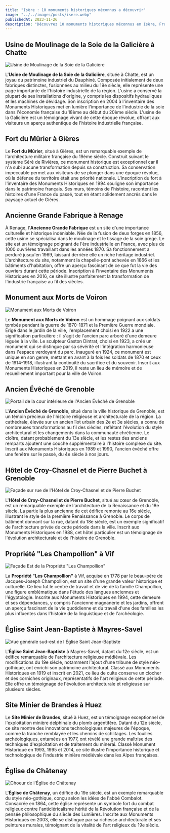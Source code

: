 ```yaml
---
title: "Isère : 10 monuments historiques méconnus a découvrir"
image: "../../images/posts/isere.webp"
publishedAt: 2023-11-26
description: "Découvrez 10 monuments historiques méconnus en Isère, France, dans des localités telles que Chatte, Gières, Renage, Voiron, Grenoble, Vif, Mayres-Savel, Huez, et Châtenay."
---
```


## Usine de Moulinage de la Soie de la Galicière à Chatte

![Usine de Moulinage de la Soie de la Galicière](https://s3.eu-west-3.amazonaws.com/pop-phototeque/memoire/AP12R069007/12r069007.jpg)

L'**Usine de Moulinage de la Soie de la Galicière**, située à Chatte, est un joyau du patrimoine industriel du Dauphiné. Composée initialement de deux fabriques distinctes, fusionnées au milieu du 19e siècle, elle représente une page importante de l'histoire industrielle de la région. L'usine a conservé la plupart de ses installations d'origine, y compris les dispositifs hydrauliques et les machines de dévidage. Son inscription en 2004 à l'inventaire des Monuments Historiques met en lumière l'importance de l'industrie de la soie dans l'économie française du 18ème au début du 20ème siècle. L'usine de la Galicière est un témoignage vivant de cette époque révolue, offrant aux visiteurs un aperçu authentique de l'histoire industrielle française.

## Fort du Mûrier à Gières

Le **Fort du Mûrier**, situé à Gières, est un remarquable exemple de l'architecture militaire française du 19ème siècle. Construit suivant le système Séré de Rivières, ce monument historique est exceptionnel car il n'a subi aucune transformation depuis sa construction. Sa conservation impeccable permet aux visiteurs de se plonger dans une époque révolue, où la défense du territoire était une priorité nationale. L'inscription du fort à l'inventaire des Monuments Historiques en 1994 souligne son importance dans le patrimoine français. Ses murs, témoins de l'histoire, racontent les histoires d'une France du passé, tout en étant solidement ancrés dans le paysage actuel de Gières.

## Ancienne Grande Fabrique à Renage

À Renage, l'**Ancienne Grande Fabrique** est un site d'une importance culturelle et historique indéniable. Née de la fusion de deux forges en 1856, cette usine se spécialisa dans le moulinage et le tissage de la soie grège. Le site est un témoignage poignant de l'ère industrielle en France, avec plus de 1000 ouvrières travaillant dans les années 1870. Sa fonctionnement a perduré jusqu'en 1969, laissant derrière elle un riche héritage industriel. L'architecture du site, notamment la chapelle-pont achevée en 1866 et les bâtiments d'habitation, offre un aperçu fascinant de ce que fut la vie des ouvriers durant cette période. Inscription à l'inventaire des Monuments Historiques en 2016, ce site illustre parfaitement la transformation de l'industrie française au fil des siècles.

## Monument aux Morts de Voiron

![Monument aux Morts de Voiron](https://s3.eu-west-3.amazonaws.com/pop-phototeque/memoire/AP12R000272/12R000272.jpg)

Le **Monument aux Morts de Voiron** est un hommage poignant aux soldats tombés pendant la guerre de 1870-1871 et la Première Guerre mondiale. Érigé dans le jardin de la ville, l'emplacement choisi en 1922 a une signification particulière : il s'agit de l'ancien parc arboré d'une demeure léguée à la ville. Le sculpteur Gaston Dintrat, choisi en 1923, a créé un monument qui se distingue par sa sévérité et l'intégration harmonieuse dans l'espace verdoyant du parc. Inauguré en 1924, ce monument est unique en son genre, mettant en avant à la fois les soldats de 1870 et ceux de 1914-1918, illustrant la continuité du sacrifice et du souvenir. Inscrit aux Monuments Historiques en 2019, il reste un lieu de mémoire et de recueillement important pour la ville de Voiron.

## Ancien Évêché de Grenoble

![Portail de la cour intérieure de l'Ancien Évêché de Grenoble](https://s3.eu-west-3.amazonaws.com/pop-phototeque/memoire/APMH00327949/sap91_mh00327949_p.jpg)

L'**Ancien Évêché de Grenoble**, situé dans la ville historique de Grenoble, est un témoin précieux de l'histoire religieuse et architecturale de la région. La cathédrale, élevée sur un ancien îlot urbain des 2e et 3e siècles, a connu de nombreuses transformations au fil des siècles, reflétant l'évolution du style architectural et les changements dans la communauté chrétienne. Le cloître, datant probablement du 13e siècle, et les restes des anciens remparts ajoutent une couche supplémentaire à l'histoire complexe du site. Inscrit aux Monuments Historiques en 1989 et 1990, l'ancien évêché offre une fenêtre sur le passé, du 4e siècle à nos jours.

## Hôtel de Croy-Chasnel et de Pierre Buchet à Grenoble

![Façade sur rue de l'Hôtel de Croy-Chasnel et de Pierre Buchet](https://s3.eu-west-3.amazonaws.com/pop-phototeque/memoire/MHR82_19883800064/mhr82_19883800064za_p.jpg)

L'**Hôtel de Croy-Chasnel et de Pierre Buchet**, situé au cœur de Grenoble, est un remarquable exemple de l'architecture de la Renaissance et du 18e siècle. La partie la plus ancienne de cet édifice remonte au 16e siècle, illustrant le style de la première Renaissance à Grenoble. Le corps de bâtiment donnant sur la rue, datant du 18e siècle, est un exemple significatif de l'architecture privée de cette période dans la ville. Inscrit aux Monuments Historiques en 1988, cet hôtel particulier est un témoignage de l'évolution architecturale et de l'histoire de Grenoble.

## Propriété "Les Champollion" à Vif

![Façade Est de la Propriété "Les Champollion"](https://s3.eu-west-3.amazonaws.com/pop-phototeque/memoire/MHR82_19943800046/mhr82_19943800046za_p.jpg)

La **Propriété "Les Champollion"** à Vif, acquise en 1778 par le beau-père de Jacques-Joseph Champollion, est un site d'une grande valeur historique et culturelle. Ce lieu fut le centre de travail et de vie de la famille Champollion, une figure emblématique dans l'étude des langues anciennes et l'égyptologie. Inscrite aux Monuments Historiques en 1994, cette demeure et ses dépendances, y compris l'ancienne magnanerie et les jardins, offrent un aperçu fascinant de la vie quotidienne et du travail d'une des familles les plus influentes dans l'histoire de la linguistique et de l'archéologie.

## Église Saint Jean-Baptiste à Mayres-Savel

![Vue générale sud-est de l'Église Saint Jean-Baptiste](https://s3.eu-west-3.amazonaws.com/pop-phototeque/memoire/MHR82_20213800009/mhr82_20213800009.jpg)

L'**Église Saint Jean-Baptiste** à Mayres-Savel, datant du 12e siècle, est un édifice remarquable de l'architecture religieuse médiévale. Les modifications du 19e siècle, notamment l'ajout d'une tribune de style néo-gothique, ont enrichi son patrimoine architectural. Classé aux Monuments Historiques en 1919 et inscrit en 2021, ce lieu de culte conserve un clocher et des corniches originaux, représentatifs de l'art religieux de cette période. Elle offre un témoignage de l'évolution architecturale et religieuse sur plusieurs siècles.

## Site Minier de Brandes à Huez

Le **Site Minier de Brandes**, situé à Huez, est un témoignage exceptionnel de l'exploitation minière delphinale du plomb argentifère. Datant du 12e siècle, ce site montre des innovations technologiques majeures de l'époque, comme la tranche remblayée et les chemins de schlitages. Les fouilles archéologiques, entamées en 1977, ont révélé une grande maîtrise des techniques d'exploitation et de traitement du minerai. Classé Monument Historique en 1993, 1995 et 2014, ce site illustre l'importance historique et technologique de l'industrie minière médiévale dans les Alpes françaises.

## Église de Châtenay

![Choeur de l'Église de Châtenay](https://s3.eu-west-3.amazonaws.com/pop-phototeque/memoire/AP12R069008/12r069008.jpg)

L'**Église de Châtenay**, un édifice du 19e siècle, est un exemple remarquable du style néo-gothique, conçu selon les idées de l'abbé Combalot. Consacrée en 1864, cette église représente un symbole fort du combat religieux contre l'anticléricalisme hérité de la Révolution française et de la pensée philosophique du siècle des Lumières. Inscrite aux Monuments Historiques en 2003, elle se distingue par sa richesse architecturale et ses peintures murales, témoignant de la vitalité de l'art religieux du 19e siècle.
